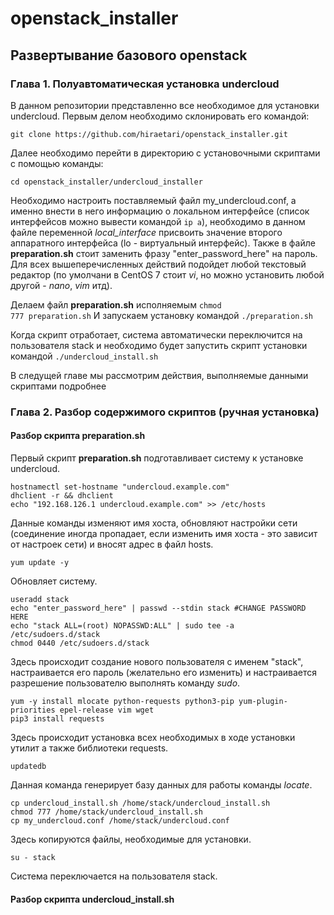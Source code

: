 # openstack_installer
## Развертывание базового openstack

### Глава 1. Полуавтоматическая установка undercloud

В данном репозитории представленно все необходимое для установки undercloud.
Первым делом необходимо склонировать его командой:
<pre><code>git clone https://github.com/hiraetari/openstack_installer.git</code></pre>
Далее необходимо перейти в директорию с установочными скриптами с помощью команды:
<pre><code>cd openstack_installer/undercloud_installer</code></pre>
Необходимо настроить поставляемый файл my_undercloud.conf, а именно внести в него
информацию о локальном интерфейсе (список интерфейсов можно вывести командой <code>ip a</code>),
необходимо в данном файле переменной *local_interface* присвоить значение второго
аппаратного интерфейса (lo - виртуальный интерфейс).
Также в файле **preparation.sh** стоит заменить фразу "enter_password_here" на пароль.
Для всех вышеперечисленных действий
подойдет любой текстовый редактор (по умолчани в CentOS 7 стоит *vi*, но можно
установить любой другой - *nano*, *vim* итд).

Делаем файл **preparation.sh** исполняемым <code>chmod 777 preparation.sh</code>
И запускаем установку командой <code>./preparation.sh</code>

Когда скрипт отработает, система автоматически переключится на пользователя stack
 и необходимо будет запустить скрипт
установки командой <code>./undercloud_install.sh </code>

В следущей главе мы рассмотрим действия, выполняемые данными скриптами подробнее
### Глава 2. Разбор содержимого скриптов (ручная установка)

#### Разбор скрипта preparation.sh
Первый скрипт **preparation.sh** подготавливает систему к установке undercloud.
```
hostnamectl set-hostname "undercloud.example.com"
dhclient -r && dhclient
echo "192.168.126.1 undercloud.example.com" >> /etc/hosts
```
Данные команды изменяют имя хоста, обновляют настройки сети (соединение иногда
пропадает, если изменить имя хоста - это зависит от настроек сети) и вносят адрес
в файл hosts.

```
yum update -y
```
Обновляет систему.
```
useradd stack
echo "enter_password_here" | passwd --stdin stack #CHANGE PASSWORD HERE
echo "stack ALL=(root) NOPASSWD:ALL" | sudo tee -a /etc/sudoers.d/stack
chmod 0440 /etc/sudoers.d/stack
```
Здесь происходит создание нового пользователя с именем "stack", настраивается
его пароль (желательно его изменить) и настраивается разрешение пользователю
выполнять команду *sudo*.

```
yum -y install mlocate python-requests python3-pip yum-plugin-priorities epel-release vim wget
pip3 install requests
```
Здесь происходит установка всех необходимых в ходе установки утилит а также библиотеки requests.
```
updatedb
```
Данная команда генерирует базу данных для работы команды *locate*.

```
cp undercloud_install.sh /home/stack/undercloud_install.sh
chmod 777 /home/stack/undercloud_install.sh
cp my_undercloud.conf /home/stack/undercloud.conf
```
Здесь копируются файлы, необходимые для установки.
```
su - stack
```
Система переключается на пользователя stack.
#### Разбор скрипта undercloud_install.sh
